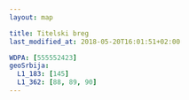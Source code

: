 ```yaml
---
layout: map

title: Titelski breg
last_modified_at: 2018-05-20T16:01:51+02:00

WDPA: [555552423]
geoSrbija:
  L1_183: [145]
  L1_362: [88, 89, 90]
---
```

